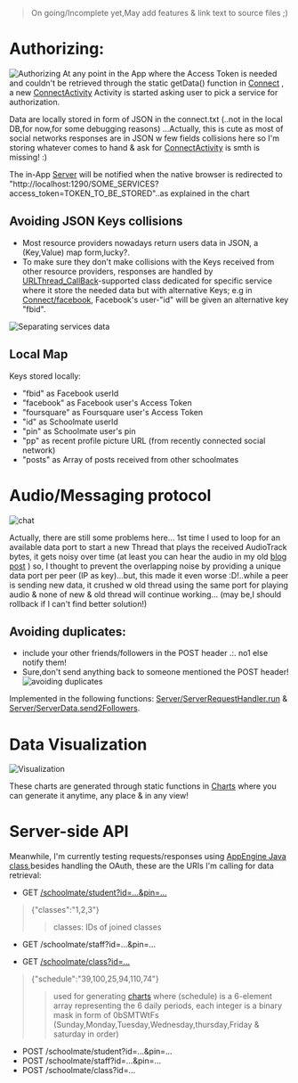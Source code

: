 >	On going/Incomplete yet,May add features & link text to source files ;)

# Authorizing:

![Authorizing](readme/readme1.png)
At any point in the App where the Access Token is needed and couldn't be retrieved through the static getData() function in [Connect](https://github.com/yoga1290/schoolmate/blob/master/src/yoga1290/schoolmate/Connect.java) , a new [ConnectActivity](https://github.com/yoga1290/schoolmate/blob/master/src/yoga1290/schoolmate/ConnectActivity.java) Activity is started asking user to pick a service for authorization. 

Data are locally stored in form of JSON in the connect.txt (..not in the local DB,for now,for some debugging reasons)
…Actually, this is cute as most of social networks responses are in JSON w few fields collisions here so I'm storing whatever comes to hand & ask for [ConnectActivity](src/yoga1290/schoolmate/ConnectActivity.java) is smth is missing! :)

The in-App [Server](src/yoga1290/schoolmate/Server.java) will be notified when the native browser is redirected to "http://localhost:1290/SOME_SERVICES?access_token=TOKEN_TO_BE_STORED"..as explained in the chart

## Avoiding JSON Keys collisions

+	Most resource providers nowadays return users data in JSON, a (Key,Value) map form,lucky?.
+	To make sure they don't make collisions with the Keys received from other resource providers, responses are handled by [URLThread_CallBack](src/yoga1290/schoolmate/URLThread.java)-supported class dedicated for specific service where it store the needed data but with alternative Keys; e.g in [Connect/facebook](src/yoga1290/schoolmate/Connect.java), Facebook's user-"id" will be given an alternative key "fbid".

![Separating services data](readme/URLConnectionThread.png)

## Local Map

Keys stored locally:
+	"fbid" as Facebook userId
+	"facebook" as Facebook user's Access Token
+	"foursquare" as Foursquare user's Access Token
+	"id" as Schoolmate userId
+	"pin" as Schoolmate user's pin
+	"pp" as recent profile picture URL (from recently connected social network)
+	"posts" as Array of posts received from other schoolmates


# Audio/Messaging protocol
![chat](readme/readme2.png)

Actually, there are still some problems here… 1st time I used to loop for an available data port to start a new Thread that plays the received AudioTrack bytes, it gets noisy over time (at least you can hear the audio in my old [blog post](http://yoga1290.blogspot.com/2013/02/rocking-trip-sharing-audiotracks-across.html) ) so, I thought to prevent the overlapping noise by providing a unique data port per peer (IP as key)…but, this made it even worse :D!..while a peer is sending new data, it crushed w old thread using the same port for playing audio & none of new & old thread will continue working… (may be,I should rollback if I can't find better solution!)

## Avoiding duplicates:

+	include your other friends/followers in the POST header .:. no1 else notify them!
+	Sure,don't send anything back to someone mentioned the POST header!
![avoiding duplicates](readme/duplication.png)

Implemented in the following functions: [Server/ServerRequestHandler.run](src/yoga1290/schoolmate/Server.java) & [Server/ServerData.send2Followers](src/yoga1290/schoolmate/Server.java).

# Data Visualization
![Visualization](readme/readme3.png)

These charts are generated through static functions in [Charts](https://github.com/yoga1290/schoolmate/blob/master/src/yoga1290/schoolmate/Charts.java) where you can generate it anytime, any place & in any view!


# Server-side API

Meanwhile, I'm currently testing requests/responses using [AppEngine Java class](AppEngine/schoolmate.java),besides handling the OAuth, these are the URIs I'm calling for data retrieval:

+ GET [/schoolmate/student?id=…&pin=…](http://yoga1290.appspot.com/schoolmate/student?id=1&pin=1)
>	{"classes":"1,2,3"}
>>	classes: IDs of joined classes

+ GET /schoolmate/staff?id=…&pin=…

+ GET [/schoolmate/class?id=…](http://yoga1290.appspot.com/schoolmate/class?id=1)
>	{"schedule":"39,100,25,94,110,74"}
>>	used for generating [charts](src/yoga1290/schoolmate/Charts.java) where (schedule) is a  6-element array representing the 6 daily periods, each integer is a binary mask in form of 0bSMTWtFs (Sunday,Monday,Tuesday,Wednesday,thursday,Friday & saturday in order)

+ POST /schoolmate/student?id=…&pin=…
+ POST /schoolmate/staff?id=…&pin=…
+ POST /schoolmate/class?id=…